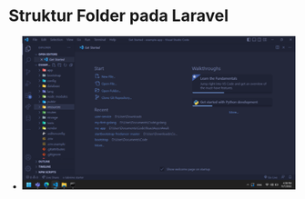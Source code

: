 # Struktur Folder pada Laravel
- ![struktur-folder-laravel](https://github.com/Muhamadzulfikar/laravel-fudamental/blob/main/asset/Screenshot%20(155).png?raw=true)
